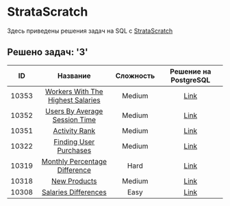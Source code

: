 # StrataScratch
Здесь приведены решения задач на SQL c [StrataScratch](https://www.stratascratch.com)

## Решено задач: '3'
|  ID  | Название | Сложность | Решение на PostgreSQL | 
|:---:|:-----:|:----------:|:--------:|
|10353|[Workers With The Highest Salaries](https://platform.stratascratch.com/coding/10353-workers-with-the-highest-salaries?code_type=1)|Medium|[Link](https://github.com/sharafutdinov1/StrataScratch/blob/main/sql/10353.sql)|
|10352|[Users By Average Session Time](https://platform.stratascratch.com/coding/10352-users-by-avg-session-time?code_type=1)|Medium|[Link](https://github.com/sharafutdinov1/StrataScratch/blob/main/sql/10352.sql)|
|10351|[Activity Rank](https://platform.stratascratch.com/coding/10351-activity-rank?code_type=1)|Medium|[Link](https://github.com/sharafutdinov1/StrataScratch/blob/main/sql/10351.sql)|
|10322|[Finding User Purchases](https://platform.stratascratch.com/coding/10322-finding-user-purchases?code_type=1)|Medium|[Link](https://github.com/sharafutdinov1/StrataScratch/blob/main/sql/10322.sql)|
|10319|[Monthly Percentage Difference](https://platform.stratascratch.com/coding/10319-monthly-percentage-difference?code_type=1)|Hard|[Link](https://github.com/sharafutdinov1/StrataScratch/blob/main/sql/10319.sql)|
|10318|[New Products](https://platform.stratascratch.com/coding/10318-new-products?code_type=1)|Medium|[Link](https://github.com/sharafutdinov1/StrataScratch/blob/main/sql/10318.sql)|
|10308|[Salaries Differences](https://platform.stratascratch.com/coding/10308-salaries-differences?code_type=1)|Easy|[Link](https://github.com/sharafutdinov1/StrataScratch/blob/main/sql/10308.sql)|
